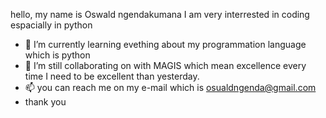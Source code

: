 hello, my name is Oswald ngendakumana
I am very interrested in coding espacially in python
- 🌱 I’m currently learning evething about my programmation language which is python
- 💞️ I’m still collaborating on with MAGIS which mean excellence every time I need to be excellent than yesterday.
- 📫 you can reach me on my e-mail which is osualdngenda@gmail.com
- thank you

<!---
OswaldNgendakumana/OswaldNgendakumana is a ✨ special ✨ repository because its `README.md` (this file) appears on your GitHub profile.
You can click the Preview link to take a look at your changes.
--->
